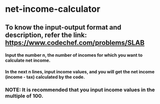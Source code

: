 # net-income-calculator

## To know the input-output format and description, refer the link: https://www.codechef.com/problems/SLAB

#### Input the number n, the number of incomes for which you want to calculate net income.

#### In the next n lines, input income values, and you will get the net income (income - tax) calculated by the code.

### NOTE: It is recommended that you input income values in the multiple of 100.
